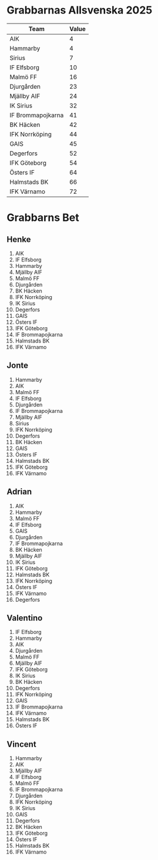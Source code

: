 # Grabbarnas Allsvenska 2025
| Team              | Value |
| ----------------- | ----- |
| AIK               | 4     |
| Hammarby          | 4     |
| Sirius            | 7     |
| IF Elfsborg       | 10    |
| Malmö FF          | 16    |
| Djurgården        | 23    |
| Mjällby AIF       | 24    |
| IK Sirius         | 32    |
| IF Brommapojkarna | 41    |
| BK Häcken         | 42    |
| IFK Norrköping    | 44    |
| GAIS              | 45    |
| Degerfors         | 52    |
| IFK Göteborg      | 54    |
| Östers IF         | 64    |
| Halmstads BK      | 66    |
| IFK Värnamo       | 72    |

# Grabbarns Bet
## Henke
1. AIK
2. IF Elfsborg
3. Hammarby
4. Mjällby AIF
5. Malmö FF
6. Djurgården
7. BK Häcken
8. IFK Norrköping
9. IK Sirius
10. Degerfors
11. GAIS
12. Östers IF
13. IFK Göteborg
14. IF Brommapojkarna
15. Halmstads BK
16. IFK Värnamo

## Jonte
1. Hammarby
2. AIK
3. Malmö FF
4. IF Elfsborg
5. Djurgården
6. IF Brommapojkarna
7. Mjällby AIF
8. Sirius
9. IFK Norrköping
10. Degerfors
11. BK Häcken
12. GAIS
13. Östers IF
14. Halmstads BK
15. IFK Göteborg
16. IFK Värnamo

## Adrian
1. AIK
2. Hammarby
3. Malmö FF
4. IF Elfsborg
5. GAIS
6. Djurgården
7. IF Brommapojkarna
8. BK Häcken
9. Mjällby AIF
10. IK Sirius
11. IFK Göteborg
12. Halmstads BK
13. IFK Norrköping
14. Östers IF
15. IFK Värnamo
16. Degerfors

## Valentino
1. IF Elfsborg
2. Hammarby
3. AIK
4. Djurgården
5. Malmö FF
6. Mjällby AIF
7. IFK Göteborg
8. IK Sirius
9. BK Häcken
10. Degerfors
11. IFK Norrköping
12. GAIS
13. IF Brommapojkarna
14. IFK Värnamo
15. Halmstads BK
16. Östers IF

## Vincent
1. Hammarby
2. AIK
3. Mjällby AIF
4. IF Elfsborg
5. Malmö FF
6. IF Brommapojkarna
7. Djurgården
8. IFK Norrköping
9. IK Sirius
10. GAIS
11. Degerfors
12. BK Häcken
13. IFK Göteborg
14. Östers IF
15. Halmstads BK
16. IFK Värnamo